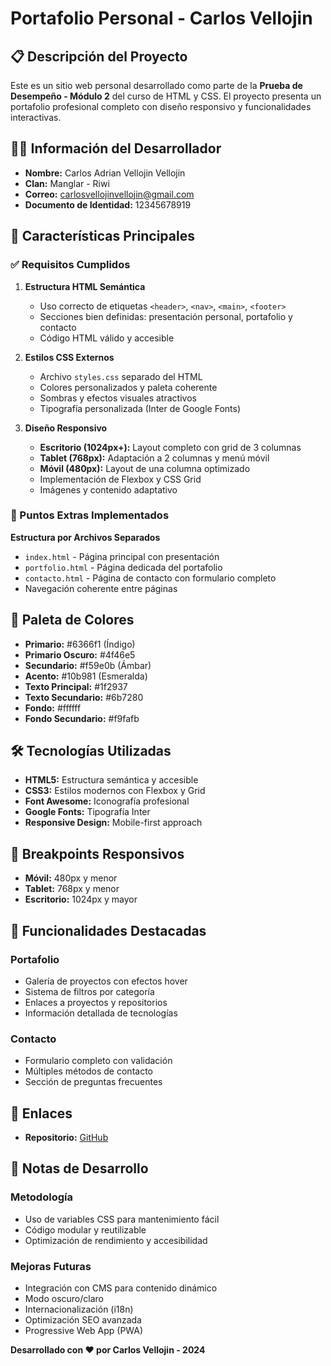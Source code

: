 # Portafolio Personal - Carlos Vellojin

## 📋 Descripción del Proyecto

Este es un sitio web personal desarrollado como parte de la **Prueba de Desempeño - Módulo 2** del curso de HTML y CSS. El proyecto presenta un portafolio profesional completo con diseño responsivo y funcionalidades interactivas.

## 👨‍💻 Información del Desarrollador

- **Nombre:** Carlos Adrian Vellojin Vellojin
- **Clan:** Manglar - Riwi
- **Correo:** carlosvellojinvellojin@gmail.com
- **Documento de Identidad:** 12345678919

## 🚀 Características Principales

### ✅ Requisitos Cumplidos

1. **Estructura HTML Semántica**
   - Uso correcto de etiquetas `<header>`, `<nav>`, `<main>`, `<footer>`
   - Secciones bien definidas: presentación personal, portafolio y contacto
   - Código HTML válido y accesible

2. **Estilos CSS Externos**
   - Archivo `styles.css` separado del HTML
   - Colores personalizados y paleta coherente
   - Sombras y efectos visuales atractivos
   - Tipografía personalizada (Inter de Google Fonts)

3. **Diseño Responsivo**
   - **Escritorio (1024px+):** Layout completo con grid de 3 columnas
   - **Tablet (768px):** Adaptación a 2 columnas y menú móvil
   - **Móvil (480px):** Layout de una columna optimizado
   - Implementación de Flexbox y CSS Grid
   - Imágenes y contenido adaptativo

### 🌟 Puntos Extras Implementados

   **Estructura por Archivos Separados**
   - `index.html` - Página principal con presentación
   - `portfolio.html` - Página dedicada del portafolio
   - `contacto.html` - Página de contacto con formulario completo
   - Navegación coherente entre páginas


## 🎨 Paleta de Colores

- **Primario:** #6366f1 (Índigo)
- **Primario Oscuro:** #4f46e5
- **Secundario:** #f59e0b (Ámbar)
- **Acento:** #10b981 (Esmeralda)
- **Texto Principal:** #1f2937
- **Texto Secundario:** #6b7280
- **Fondo:** #ffffff
- **Fondo Secundario:** #f9fafb

## 🛠️ Tecnologías Utilizadas

- **HTML5:** Estructura semántica y accesible
- **CSS3:** Estilos modernos con Flexbox y Grid
- **Font Awesome:** Iconografía profesional
- **Google Fonts:** Tipografía Inter
- **Responsive Design:** Mobile-first approach

## 📱 Breakpoints Responsivos

- **Móvil:** 480px y menor
- **Tablet:** 768px y menor
- **Escritorio:** 1024px y mayor

## 🎯 Funcionalidades Destacadas

### Portafolio
- Galería de proyectos con efectos hover
- Sistema de filtros por categoría
- Enlaces a proyectos y repositorios
- Información detallada de tecnologías

### Contacto
- Formulario completo con validación
- Múltiples métodos de contacto
- Sección de preguntas frecuentes

## 🔗 Enlaces

- **Repositorio:** [GitHub](https://github.com/ADRCODE05/sesion-git-github-manglar)

## 📝 Notas de Desarrollo

### Metodología
- Uso de variables CSS para mantenimiento fácil
- Código modular y reutilizable
- Optimización de rendimiento y accesibilidad

### Mejoras Futuras
- Integración con CMS para contenido dinámico
- Modo oscuro/claro
- Internacionalización (i18n)
- Optimización SEO avanzada
- Progressive Web App (PWA)

**Desarrollado con ❤️ por Carlos Vellojin - 2024**
